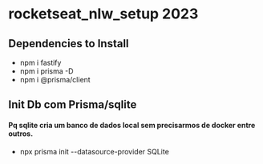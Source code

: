 # rocketseat_nlw_setup 2023

## Dependencies to Install

- npm i fastify
- npm i prisma -D
- npm i @prisma/client


## Init Db com Prisma/sqlite
#### Pq sqlite cria um banco de dados local sem precisarmos de docker entre outros.

- npx prisma init --datasource-provider SQLite
